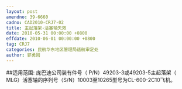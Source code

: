 ```yaml
---
layout: post
amendno: 39-6660
cadno: CAD2010-CRJ7-02
title: 主起落架-活塞轴失效
date: 2010-05-31 00:00:00 +0800
effdate: 2010-06-01 00:00:00 +0800
tag: CRJ7
categories: 民航华东地区管理局适航审定处
author: 郭勇刚
---
```


##适用范围:
庞巴迪公司装有件号（ P/N）49203-3或49203-5主起落架（ MLG）活塞轴的序列号（S/N）10003至10265型号为CL-600-2C10飞机。


